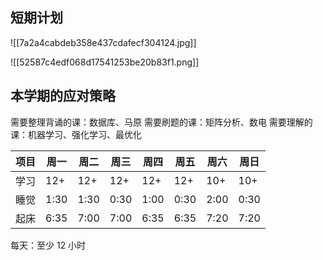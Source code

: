 
## 短期计划

![[7a2a4cabdeb358e437cdafecf304124.jpg]]



![[52587c4edf068d17541253be20b83f1.png]]

## 本学期的应对策略
需要整理背诵的课：数据库、马原
需要刷题的课：矩阵分析、数电
需要理解的课：机器学习、强化学习、最优化

| 项目 | 周一 | 周二 | 周三 | 周四 | 周五 | 周六 | 周日 |
| ---- | ---- | ---- | ---- | ---- | ---- | ---- | ---- |
| 学习 | 12+  | 12+  | 12+  | 12+  | 12+  | 10+  | 10+  |
| 睡觉 | 1:30 | 1:30 | 0:30 | 1:00 | 0:30 | 2:00 | 0:30 |
| 起床 | 6:35 | 7:00 | 7:00 | 6:35 | 6:35 | 7:20 | 7:20     |

每天：至少 12 小时





